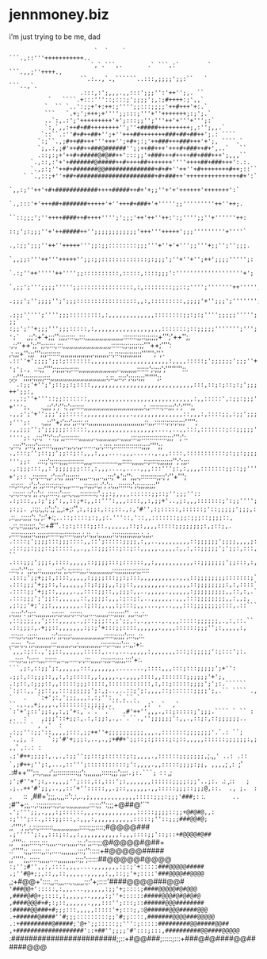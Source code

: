 jennmoney.biz
=============

i'm just trying to be me, dad


                            `  `    `                   ```.,::'''+++++++++++..
                           `,`.```,.       .` ```,:`        `   ```.,,;''++++.,
                        ``.:..,`.,``````..:::,;;;;';;:``   `           ```..,`.
                        .:::,:';,,,.,,:::';;;'':'++'';,. ``                    
               `   ````.+:::'''::;:::;';;;;';,:;#++++:;',,`                    
              `  `` `..':;;+'+:++:;'''';;:::;;;;'++#+++'+:.`                   
              ```   `.+;';+++;+'''';;:::;'''+''+++++++;:;';.`                  
              ..`:,.:';'+++++++++'+';:::;;'';'''++'+'''+''';:`                 
              `:,`,,:++#+##++++++++'';''+#####+++++++++;,:'';,,.`              
             `::``.:''#+#++##+'';+''+++##+++++++###+##+##++';.: ````           
            `:;``.,;#++##+++'''+++'';+#+;:;'++###+++###+++'+';, ````.`         
            `;,.:,;#'++##++###@######'';;++##+++'+++#+###++#+',..`   ``        
            .::;:;+'++#+#####@#@##++':::;;'+###+++#++++##+###+++';,,,``        
          `.,::,:'+'+#######@#####++#++++##+++++++''''++++##+###+++':.:.       
          `.,;:;''++#+#######@@##############+#+#+''++''+#++++++++#++;::``     
        ` `.,::;+''+##+######################+#+###++'+++++++++++++++#+':`     
          `,,:;''++'+#+############++++#####++#+'+;;''+'+'++++++'+++++++':`    
         `.,:::'+'+++##+#######+++++'+''+++#+###+'+''''';;'''''''''++''++;.    
        ``::;;;';''++++####++#++++'''';';;;'++'++''++:':;'''';;''+''''''++:    
         ::;';:;;;''+'++#####++'';;;;;;;;;;;;'+++'''+++++';;;'''''''''+''''`   
        .,:;;';;;''++''+++++''';;:;;::::::::;;;'''+''+'+''';;'''+;;'';'';;;.   
       `,,;;:'''++'''+++++'';;:;;:::::::::::::;:;;;';''+''+'';++';;;;''''';:   
       `.:;''++'''''++'''';;::::::::::,:::::,::::;;;':'''''''''''''''''''+';   
      `,;;';''';;;;''''';;:::::::::::::::,:,::::::::;;::;'''';'''''''++''''',  
      .;;;';'';;;;'';';;;:::::::::::::::::,,:,:::::::::,;;;;'+'';;;';''''''';  
   ``.;;;''''';'''';;;:::::::::,:,,,,,,,,,,,,,::::::::;;:;:;'''';;;;;''''';;;` 
   ` :;;';''+;;;''';;;:::::,:,,,,,,,,,,,,,,,,,,,:::::::;::;;;;;''''''';''';';` 
  ``,;;';+'+;;;'';;;;::::,,:::,,,,,,,,,,,,,,,,,,,:::::::;;::;;;;;;+''';'++'';, 
   .,:;''++';;'';;:;:::,:::,,,,,,,,,,,,,,,,,,,,,,,,::::::;;:;;;;:;;'''++;'''': 
   ,:,;;+'';;;''';;;:::::::,,,,,,,,,,,,,,,,.,,,,,,,::,:::;;;;;;;;;;'''''';'','.
  `.::''+';;;;';;:;:::::::,,,,,,,,,,,,,,,,,,,,,,:,,,,:::::;';;;;;;';;;''+';';.,
 `..:;;'''';:;;;;:;;::::,,,,,,,,,,,,,,,,,,,..,,,,,,,,::::::';:;;;';''''''''::.`
 `.,:;''';;;;:;;;;;:::,,,,,,,,,,,,,,,,,,,,,,,,,,,,:,::,,::;:';:;;:;;;'''''';:` 
``.:;;'+'';';::;;:;::::,,,,,,,,,,,,,,,,,,,,,,,,,,,,,:::,::;:;::;:;';;;++';;:,` 
`..,:;''+'''::;;:::::::,,,,,,,,,,,,,,,,,,,,,,,,,,,,,,:,,:::::',:;;:;;;'+''';,  
`.,,;;';';'':;';;:::::,,,,,,,,,,,,,,,,,,,,,,,,,,,,,,:,,::::::;::;;;';';'''';,  
`.,,;';'+'';;;';;:::::,,,,,,,,,,,,,.,,,,,,,,,,,,,,::,,,:,::::;;,:;;';;;;''';:  
`.,,;;''+;';;;';;:::,::,,,,,,,,,,,,,,,,,,,,,,,,,,,,::,,,::::::;:;:;:;;;''''';  
`.,,;;;'';';;;;;;::::::,,,,,,,,,,,,,,,,,,,....,..,,:::,:::::::;::;;;;;''''';:` 
 .,::;''':':;;';;:::::::,,,,,,,..,,,,,,,,,,..,,,,,:::;;:::::::::::::;;;''';':. 
 .,:::;'';:::;';;:::::,,,,,,..,,.,.,,.......,,:,::::,::::::::::::::;;;;'''';;` 
 .,:::;'';::;;';;::;::,,,:,,,....,,,......,.,,::::,:::::::::::;:;;:;;;;''';;:  
 `.:::;':;:::;;;;::::::::,,,,.............,,:::::,,,,,,::;::::;;;;;;;'';';;;:  
 `.,:;;;:::,,:';;;;;;;:::,:,,,....,....,,,:::''';:,:,,,,:::::::;;::;;'''+';::` 
  .,::;::::,,:';:;;';;;;:::,,,,...,,,..,,::;'+';;'';,,.,::::::::;;:;';''+''';` 
  `.::;:::,.,:';;';;:::::;::;:,,,.....,,::;;;::,;';';:,,,::::::;';:;;;;;;;;''` 
  `.,::;:::,:;';;';:,,:::::;';;::,.,,,::::::::;'.`;;:;,,,,::::::;;::;'';;;''::`
   `.:;:::,,:;';;':,,::;+:,,::''':,,,::::,,:,;;+'..,;:,,,:::::::;':;;'''';;:;;.
    `,::;:,,:;';;';,,:+;:'',`:,:;;:,::;::.,:,'#'',:;:::::,::::::;'::;;;;;';;;,:
     `,::,,,:;;;;':,,';:'+:;`..::;::::;:;,;:.'''::,'::,,:::::::;;;:;;;::;;;;::,
     `.,::,::;;;;;:,,'::+#''`.:;:;::::;;::.,,,,,,::;:,,,,:::::;;;;;;;;:,;::;,. 
      `,:::::;;;;;::,;;;;;::::::;;:::::;;;,:,::,,,:,,,,,,,::;:;;;;;;;;;,:,,;,. 
      `.::::;';;;;:::;;;::::,,::';:::::;;;;,:,,..,,,,,,,,,::;;;;;;';;;;,,,,;:` 
      `.:::;;:;;;::;:::::,,.,,::;;;:::;::;::,,,,,.,,,,:,,:,::;;;;;';';;:,:::,``
       .:::;;;';;;:,::::,,,,,::;;;;:::;::::::,,:,,,,,,,,,,,::;;;;;;;';;:::,:,` 
       .:::;';'';;:,,::,,,,,,,:;;';,:;::::;,,::,,,,,,,,,,,::;;;;;;;;;:;;::::`` 
       .:::;';;+;;:,::::,,,,,:;;;;:::;;:;:::,,,,,,,,,,.,,,::;;;;;;;;:::::::;`  
       .:::;;;'+;;::,:,,,,,,::;:;;;,,:;;::,,,,,,,,,.,,,,,,::;;;;;;;;:,:,::::`  
       .::::;;'+;;::,,,,,.,,::::;;::,,;;;:,,..,,,,,.,,,,,,:;;;;;;;;;,,::,:,.`  
       .:::;;;';';;::,,,,,,::,;;;;:,,,:;::;:,..,,,,,,.,,,:::;;;;;;;;,,:,,;,``  
       `,;:;;'+;';;:,,,,,,,,.:;::;,.,,:;:::;,,....,...,,,:::;;;;;;;;:::,.::``` 
       `,:;;;;':';;::,,,,,,,,;;:;;:,,,:;:::;.,,....,,,,,,:::;;;;;'',,,::,,:..` 
        ,::;;;;,,';:::,,,,,.,;::;;;::,;';;,:,.,,...,.,,,:::::;;;;;;,.,:,::.``  
        .::;;;:,.+;;::,,,,,,,:;:;'+:::;;::::,,,,,,.,,,,::::::;;;'';:,,,,,:,`   
        .:::;;:,.;;;::,,,,,,,:;';;:;;;:,,,,,,,,,,,,,,,,:::::;;;;;';:::,,::.`   
        `,::;;:,.,';;:,,,,,,,,:::,,,,,,,.,,:,,,,,,,,,,,:::;:::;;;';::,,:+:.``  
        `,,,:;::.,';;::,,,,,,:::::,...,...,,,,,:,,,,,,,:::;:;;;;;':;:::';:.``  
         ...:;;:,,';;:::,,,::::::,,..,,.....,.,:::,,,,,::;;;::;;;;,:::'+:.`````
         ```,;:,::;;';:,,,,,,:::,,,,,,,........,::::,,,:::;:::;;;;;';+'':````` 
         `  .;;:,::;;;::,,:,:;:::::,,:,,,,.,.,,,,::::,,:::::::;;;;;;'+';,` ``` 
            .:;::,:;;;::,,:::::;;;:::::,::::::::::::,:,::;:::::;;;;';';:.``````
            `:;::,,';;::,,:::;;;;;;';:,;..,..::;';:,,,,::;::::::;;;;';,.`` ````
.,  `   .   `:+';:,';;;,,,:,:;'':.,`,``.` ``.,.,,+;,,,.,::::::::;;;;;,.````````
,:` .`  ,`  `:'+';::';;:,,:,;'+:,`.`.``.``  .#'++'',,,.,::;:::::;';;;.```` ` ``
  : ,.  :`   ,;;;'::+;;:,.:,:;;:,.,.`.``.,'';;;;;;':,,.,::;:,::;;;;;;.. ````` `
  ,`,'  :    .:;;'':;;'::,,,,;:::,;;++''+;;;;;;;;;;,,,.,:::::::;;;;;;;'.`.: ``;
  `.,;, :    `:;'#'+;;;:,..,.,;+##+';;::;:;::::;:;::,,,,,::::::;;;;;;:,; ,,```'
  `,:.: :     .;'#++;;;;:,.,.,:;;'';;:::;::::::;:;,,,,.,::::::;;;;;;;,`;.,,```'
  ..: .::     `,;#++;'';:,...,::''';:::::::::::;':,,,,.,,:::::;;;;:;;, ,,,,```;
  ,`: `;'      .:#++''';::,.,,,;';;::::::::::;;':,,,,,,,,:::::;;;';;;:`.;:.```;
 `: :  ,;      `;';#''+';:,..,,,;'';:::,::,:::';:,,,,,,,::::::;;;;:;;'..;:. `.:
,:` :   ;      .;..++'#';;,..,,::'+'':::::,,.;::,,,,,,.,,:::::;;;::;;;@,::.  .,
;.  :   .    `::` `,##+';;;,.,,,::':,:,..`,;,,,,,,,,,,,,,:::::;;;:;;;'###;:` :.
    `        ..    `;#''+;;,..,::;;;;;::;;:,,.,,,,,,,,,,,::::;;'':;;;+@##@'``'`
                    .';''';;,.,,,:;::::::,,,.,,,,,,,,,,,:::::;;;;::;;+@#@#@,,:`
                    `:;''';::.,:::;;:::,:,,,:,,,,,,,,,,,:::::;''::;;;###@@#@;` 
                     ,;'''';',,:,::;:::::::,,,,,,,,,,,,,:::::;;;::::;#@@@@### `
                     .;''''';:,,:::;::,,:,,,,,,,,,,,:,,,::::;;'::;::+#@@@@#@## 
                     `,;'''';;,,:::::,:::,,,,...,,.,,,,,::,;';;:::;;@#@@@@#@##+
                      .:''''':;,,:::::,,::,.....,,,,,,,,:::;'':::::+#@@@@@#####
                       ,;''''';,,:::::,,,,,....,,,,,,,,,::;;';:::::##@@@@@#@@@@
                       `:;'';#'',,:,::::,,,,....,,,,,,,:;:;'+:::::###@@@@@#####
                        .;''#@+;;,::,,::,,,,,.,,,,,:,,::;;'+;::::'###@@@@##@@@@
                        `,;+#@@+'::::,,::,,,...,.,,,,,:;:'+;::::'####@@@@###@@#
                         `'###@@+':::::,:,,,...,,,,,,:;;'+;::::;####@@@@@#@#@@@
                         ,####@#@+;::::,:,,,,,..,,,,:;''+::::::#####@@@#@#@#@#@
                        ,####@@@#+#;:;::,,,,,,.,,,:::'';:::;::######@@@########
                       :#####@@###+#;;;:::,,,,,:::::'+;:::;,:@######@@@#####@@@
                     .+######@####''#;;;:::::::::;;'#;;::::,#######@@@@###@@@@@
                 .:+#########@#####;'@+';;:::::;;''':;:::::#########@@#####@@##
              ,+###################'::+##'';;;;'#':::;:::,##########@@####@@@@@
          `:########################;;::+#@@###;:::::;:::+###@#@####@@######@@@
